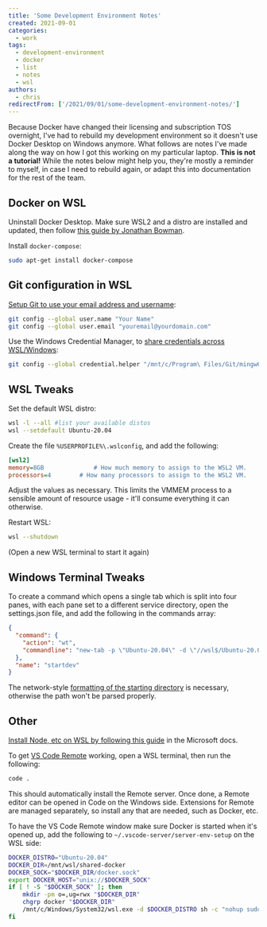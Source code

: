 ```yaml
---
title: 'Some Development Environment Notes'
created: 2021-09-01
categories:
  - work
tags:
  - development-environment
  - docker
  - list
  - notes
  - wsl
authors:
  - chris
redirectFrom: ['/2021/09/01/some-development-environment-notes/']
---
```


Because Docker have changed their licensing and subscription TOS overnight, I've had to rebuild my development environment so it doesn't use Docker Desktop on Windows anymore. What follows are notes I've made along the way on how I got this working on my particular laptop. **This is not a tutorial!** While the notes below might help you, they're mostly a reminder to myself, in case I need to rebuild again, or adapt this into documentation for the rest of the team.

## Docker on WSL

Uninstall Docker Desktop. Make sure WSL2 and a distro are installed and updated, then follow [this guide by Jonathan Bowman](https://dev.to/bowmanjd/install-docker-on-windows-wsl-without-docker-desktop-34m9).

Install `docker-compose`:

```bash
sudo apt-get install docker-compose
```

## Git configuration in WSL

[Setup Git to use your email address and username](https://linuxize.com/post/how-to-configure-git-username-and-email/):

```bash
git config --global user.name "Your Name"
git config --global user.email "youremail@yourdomain.com"
```

Use the Windows Credential Manager, to [share credentials across WSL/Windows](https://code.visualstudio.com/docs/remote/troubleshooting#_sharing-git-credentials-between-windows-and-wsl):

```bash
git config --global credential.helper "/mnt/c/Program\ Files/Git/mingw64/libexec/git-core/git-credential-wincred.exe"
```

## WSL Tweaks

Set the default WSL distro:

```bash
wsl -l --all #list your available distos
wsl --setdefault Ubuntu-20.04
```

Create the file `%USERPROFILE%\.wslconfig`, and add the following:

```ini
[wsl2]
memory=8GB              # How much memory to assign to the WSL2 VM.
processors=4        # How many processors to assign to the WSL2 VM.
```

Adjust the values as necessary. This limits the VMMEM process to a sensible amount of resource usage - it'll consume everything it can otherwise.

Restart WSL:

```bash
wsl --shutdown
```

(Open a new WSL terminal to start it again)

## Windows Terminal Tweaks

To create a command which opens a single tab which is split into four panes, with each pane set to a different service directory, open the settings.json file, and add the following in the commands array:

```json
{
  "command": {
    "action": "wt",
    "commandline": "new-tab -p \"Ubuntu-20.04\" -d \"//wsl$/Ubuntu-20.04/home/chris/dev/graphql\" ; split-pane -V  -p \"Ubuntu-20.04\" -d \"//wsl$/Ubuntu-20.04/home/chris/dev/inbound-service\"; split-pane -H  -p \"Ubuntu-20.04\" -d \"//wsl$/Ubuntu-20.04/home/chris/dev/outbound-service\"; mf left; split-pane -H  -p \"Ubuntu-20.04\" -d \"//wsl$/Ubuntu-20.04/home/chris/dev/front-end\""
  },
  "name": "startdev"
}
```

The network-style [formatting of the starting directory](https://goulet.dev/posts/how-to-set-windows-terminal-starting-directory/) is necessary, otherwise the path won't be parsed properly.

## Other

[Install Node, etc on WSL by following this guide](https://docs.microsoft.com/en-us/windows/dev-environment/javascript/nodejs-on-wsl#install-nvm-nodejs-and-npm) in the Microsoft docs.

To get [VS Code Remote](https://code.visualstudio.com/docs/remote/wsl) working, open a WSL terminal, then run the following:

```bash
code .
```

This should automatically install the Remote server. Once done, a Remote editor can be opened in Code on the Windows side. Extensions for Remote are managed separately, so install any that are needed, such as Docker, etc.

To have the VS Code Remote window make sure Docker is started when it's opened up, add the following to `~/.vscode-server/server-env-setup` on the WSL side:

```bash
DOCKER_DISTRO="Ubuntu-20.04"
DOCKER_DIR=/mnt/wsl/shared-docker
DOCKER_SOCK="$DOCKER_DIR/docker.sock"
export DOCKER_HOST="unix://$DOCKER_SOCK"
if [ ! -S "$DOCKER_SOCK" ]; then
    mkdir -pm o=,ug=rwx "$DOCKER_DIR"
    chgrp docker "$DOCKER_DIR"
    /mnt/c/Windows/System32/wsl.exe -d $DOCKER_DISTRO sh -c "nohup sudo -b dockerd < /dev/null > $DOCKER_DIR/dockerd.log 2>&1"
fi
```
